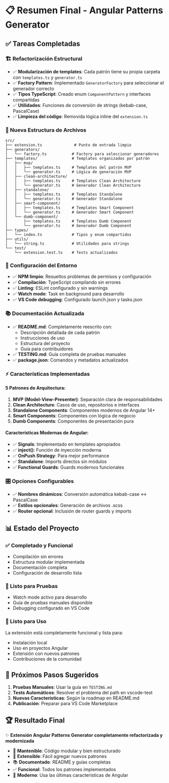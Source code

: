 # 📋 Resumen Final - Angular Patterns Generator

## ✅ Tareas Completadas

### 🏗️ Refactorización Estructural
- ✅ **Modularización de templates**: Cada patrón tiene su propia carpeta con `templates.ts` y `generator.ts`
- ✅ **Factory Pattern**: Implementado `GeneratorFactory` para seleccionar el generador correcto
- ✅ **Tipos TypeScript**: Creado enum `ComponentPattern` y interfaces compartidas
- ✅ **Utilidades**: Funciones de conversión de strings (kebab-case, PascalCase)
- ✅ **Limpieza del código**: Removida lógica inline del `extension.ts`

### 📁 Nueva Estructura de Archivos
```
src/
├── extension.ts              # Punto de entrada limpio
├── generators/
│   └── factory.ts           # Factory para seleccionar generadores
├── templates/               # Templates organizados por patrón
│   ├── mvp/
│   │   ├── templates.ts     # Templates del patrón MVP
│   │   └── generator.ts     # Lógica de generación MVP
│   ├── clean-architecture/
│   │   ├── templates.ts     # Templates Clean Architecture
│   │   └── generator.ts     # Generador Clean Architecture
│   ├── standalone/
│   │   ├── templates.ts     # Templates Standalone
│   │   └── generator.ts     # Generador Standalone
│   ├── smart-component/
│   │   ├── templates.ts     # Templates Smart Component
│   │   └── generator.ts     # Generador Smart Component
│   └── dumb-component/
│       ├── templates.ts     # Templates Dumb Component
│       └── generator.ts     # Generador Dumb Component
├── types/
│   └── index.ts             # Tipos y enum compartidos
├── utils/
│   └── string.ts            # Utilidades para strings
└── test/
    └── extension.test.ts    # Tests actualizados
```

### 🔧 Configuración del Entorno
- ✅ **NPM limpio**: Resueltos problemas de permisos y configuración
- ✅ **Compilación**: TypeScript compilando sin errores
- ✅ **Linting**: ESLint configurado y sin warnings
- ✅ **Watch mode**: Task en background para desarrollo
- ✅ **VS Code debugging**: Configurado launch.json y tasks.json

### 📚 Documentación Actualizada
- ✅ **README.md**: Completamente reescrito con:
  - Descripción detallada de cada patrón
  - Instrucciones de uso
  - Estructura del proyecto
  - Guía para contribuidores
- ✅ **TESTING.md**: Guía completa de pruebas manuales
- ✅ **package.json**: Comandos y metadatos actualizados

### ⚡ Características Implementadas

#### 5 Patrones de Arquitectura:
1. **MVP (Model-View-Presenter)**: Separación clara de responsabilidades
2. **Clean Architecture**: Casos de uso, repositorios e interfaces
3. **Standalone Components**: Componentes modernos de Angular 14+
4. **Smart Components**: Componentes con lógica de negocio
5. **Dumb Components**: Componentes de presentación pura

#### Características Modernas de Angular:
- ✅ **Signals**: Implementado en templates apropiados
- ✅ **inject()**: Función de inyección moderna
- ✅ **OnPush Strategy**: Para mejor performance
- ✅ **Standalone**: Imports directos sin módulos
- ✅ **Functional Guards**: Guards modernos funcionales

### 🎛️ Opciones Configurables
- ✅ **Nombres dinámicos**: Conversión automática kebab-case ↔ PascalCase
- ✅ **Estilos opcionales**: Generación de archivos .scss
- ✅ **Router opcional**: Inclusión de router guards y imports

## 📊 Estado del Proyecto

### ✅ Completado y Funcional
- Compilación sin errores
- Estructura modular implementada
- Documentación completa
- Configuración de desarrollo lista

### 🧪 Listo para Pruebas
- Watch mode activo para desarrollo
- Guía de pruebas manuales disponible
- Debugging configurado en VS Code

### 🚀 Listo para Uso
La extensión está completamente funcional y lista para:
- Instalación local
- Uso en proyectos Angular
- Extensión con nuevos patrones
- Contribuciones de la comunidad

## 🔄 Próximos Pasos Sugeridos

1. **Pruebas Manuales**: Usar la guía en `TESTING.md`
2. **Tests Automáticos**: Resolver el problema del path en vscode-test
3. **Nuevas Características**: Según la roadmap en README.md
4. **Publicación**: Preparar para VS Code Marketplace

## 🏆 Resultado Final

✨ **Extensión Angular Patterns Generator completamente refactorizada y modernizada**

- 🔧 **Mantenible**: Código modular y bien estructurado
- 🚀 **Extensible**: Fácil agregar nuevos patrones
- 📚 **Documentado**: README y guías completas
- ✅ **Funcional**: Todos los patrones implementados
- 🎯 **Moderno**: Usa las últimas características de Angular
